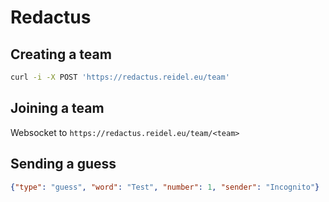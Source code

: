 # Redactus

## Creating a team

```bash
curl -i -X POST 'https://redactus.reidel.eu/team'
```

## Joining a team

Websocket to `https://redactus.reidel.eu/team/<team>`

## Sending a guess

```json
{"type": "guess", "word": "Test", "number": 1, "sender": "Incognito"}
```
